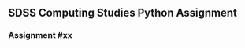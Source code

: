 ## SDSS Computing Studies Python Assignment
### Assignment #xx <Title> (Total Marks xx)

Objectives:
* 

<Description>

### XX Tasks

##### Task 1
(x points) 

